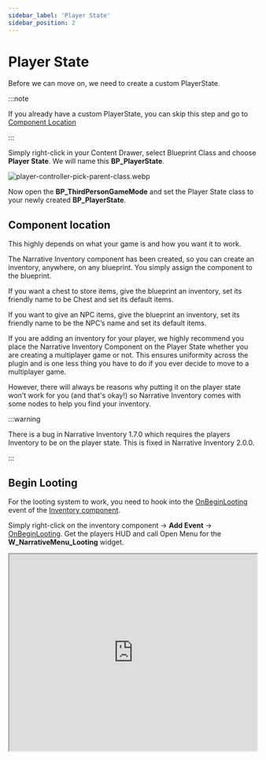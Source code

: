 ```yaml
---
sidebar_label: 'Player State'
sidebar_position: 2
---
```


# Player State

Before we can move on, we need to create a custom PlayerState.

:::note

If you already have a custom PlayerState, you can skip this step and go to [Component Location](./player-state.md#component-location)

:::

Simply right-click in your Content Drawer, select Blueprint Class and choose **Player State**. We will name this **BP_PlayerState**.

![player-controller-pick-parent-class.webp](/img/inventory/player-state.webp)

Now open the **BP_ThirdPersonGameMode** and set the Player State class to your newly created **BP_PlayerState**.

## Component location

This highly depends on what your game is and how you want it to work.

The Narrative Inventory component has been created, so you can create an inventory, anywhere, on any blueprint. You simply assign the component to the blueprint.

If you want a chest to store items, give the blueprint an inventory, set its friendly name to be Chest and set its default items.

If you want to give an NPC items, give the blueprint an inventory, set its friendly name to be the NPC’s name and set its default items.

If you are adding an inventory for your player, we highly recommend you place the Narrative Inventory Component on the Player State whether you are creating a multiplayer game or not. This ensures uniformity across the plugin and is one less thing you have to do if you ever decide to move to a multiplayer game.

However, there will always be reasons why putting it on the player state won’t work for you (and that's okay!) so Narrative Inventory comes with some nodes to help you find your inventory.

:::warning

There is a bug in Narrative Inventory 1.7.0 which requires the players Inventory to be on the player state. This is fixed in Narrative Inventory 2.0.0.

:::

## Begin Looting

For the looting system to work, you need to hook into the [OnBeginLooting](../inventory-component/functions.md#on-begin-looting) event of the [Inventory component](../inventory-component).

Simply right-click on the inventory component -> **Add Event** -> [OnBeginLooting](../inventory-component/functions.md#on-begin-looting). Get the players HUD and call Open Menu for the **W_NarrativeMenu_Looting** widget. 

<iframe src="https://blueprintue.com/render/4icsk2t4/" width="100%" height="400" scrolling="no" allowfullscreen></iframe>

